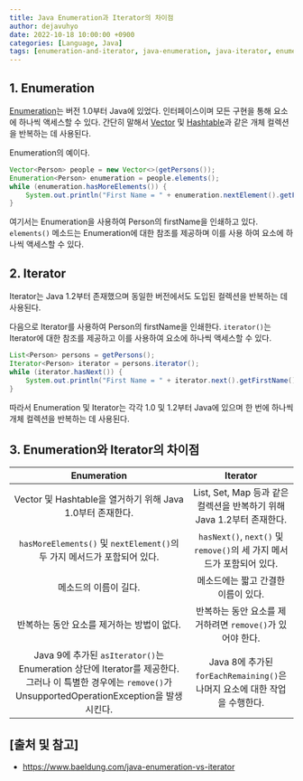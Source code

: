 ```yaml
---
title: Java Enumeration과 Iterator의 차이점
author: dejavuhyo
date: 2022-10-18 10:00:00 +0900
categories: [Language, Java]
tags: [enumeration-and-iterator, java-enumeration, java-iterator, enumeration-vs-iterator, java-열거, java-반복자, 열거-반복자, 열거-반복자-차이점]
---
```


## 1. Enumeration
[Enumeration](https://docs.oracle.com/javase/7/docs/api/java/util/Enumeration.html)는 버전 1.0부터 Java에 있었다. 인터페이스이며 모든 구현을 통해 요소에 하나씩 액세스할 수 있다. 간단히 말해서 [Vector](https://docs.oracle.com/javase/8/docs/api/java/util/Vector.html) 및 [Hashtable](https://www.baeldung.com/java-hash-table)과 같은 개체 컬렉션을 반복하는 데 사용된다.

Enumeration의 예이다.

```java
Vector<Person> people = new Vector<>(getPersons());
Enumeration<Person> enumeration = people.elements();
while (enumeration.hasMoreElements()) {
    System.out.println("First Name = " + enumeration.nextElement().getFirstName());
}
```

여기서는 Enumeration을 사용하여 Person의 firstName을 인쇄하고 있다. `elements()` 메소드는 Enumeration에 대한 참조를 제공하며 이를 사용 하여 요소에 하나씩 액세스할 수 있다.

## 2. Iterator
Iterator는 Java 1.2부터 존재했으며 동일한 버전에서도 도입된 컬렉션을 반복하는 데 사용된다.

다음으로 Iterator를 사용하여 Person의 firstName을 인쇄한다. `iterator()`는 Iterator에 대한 참조를 제공하고 이를 사용하여 요소에 하나씩 액세스할 수 있다.

```java
List<Person> persons = getPersons();
Iterator<Person> iterator = persons.iterator();
while (iterator.hasNext()) {
    System.out.println("First Name = " + iterator.next().getFirstName());
}
```

따라서 Enumeration 및 Iterator는 각각 1.0 및 1.2부터 Java에 있으며 한 번에 하나씩 개체 컬렉션을 반복하는 데 사용된다.

## 3. Enumeration와 Iterator의 차이점

| Enumeration | Iterator |
|:-----:|:-----:|
| Vector 및 Hashtable을 열거하기 위해 Java 1.0부터 존재한다. | List, Set, Map 등과 같은 컬렉션을 반복하기 위해 Java 1.2부터 존재한다. |
| `hasMoreElements()` 및 `nextElement()`의 두 가지 메서드가 포함되어 있다. | `hasNext()`, `next()` 및 `remove()`의 세 가지 메서드가 포함되어 있다. |
| 메소드의 이름이 길다. | 메소드에는 짧고 간결한 이름이 있다. |
| 반복하는 동안 요소를 제거하는 방법이 없다. | 반복하는 동안 요소를 제거하려면 `remove()`가 있어야 한다. |
| Java 9에 추가된 `asIterator()`는 Enumeration 상단에 Iterator를 제공한다. 그러나 이 특별한 경우에는 `remove()`가 UnsupportedOperationException을 발생시킨다. | Java 8에 추가된 `forEachRemaining()`은 나머지 요소에 대한 작업을 수행한다. |

## [출처 및 참고]
* <https://www.baeldung.com/java-enumeration-vs-iterator>
